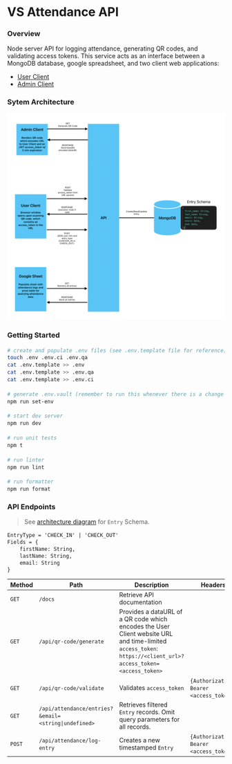 # VS Attendance API

### Overview

Node server API for logging attendance, generating QR codes, and validating access tokens. This service acts as an interface between a MongoDB database, google spreadsheet, and two client web applications:

- [User Client](https://github.com/bbgrabbag/vs-attendance-client-user.git)
- [Admin Client](https://github.com/bbgrabbag/vs-attendance-client-admin.git)

### Sytem Architecture

![Architecture](./docs/Architecture_Diagram.png)

### Getting Started

```bash
# create and populate .env files (see .env.template file for reference)
touch .env .env.ci .env.qa
cat .env.template >> .env
cat .env.template >> .env.qa
cat .env.template >> .env.ci

# generate .env.vault (remember to run this whenever there is a change to an .env.* file)
npm run set-env

# start dev server
npm run dev

# run unit tests
npm t

# run linter
npm run lint

# run formatter
npm run format
```

### API Endpoints

> See [architecture diagram](#sytem-architecture) for `Entry` Schema.

```
EntryType = 'CHECK_IN' | 'CHECK_OUT'
Fields = {
    firstName: String,
    lastName: String,
    email: String
}
```

| Method | Path                                                 | Description                                                                                                                                                   | Headers                                  | Request Body                            | Response Data       |
| ------ | ---------------------------------------------------- | ------------------------------------------------------------------------------------------------------------------------------------------------------------- | ---------------------------------------- | --------------------------------------- | ------------------- |
| `GET`  | `/docs`                                              | Retrieve API documentation                                                                                                                                    |                                          |                                         | `<html>`            |
| `GET`  | `/api/qr-code/generate`                              | Provides a dataURL of a QR code which encodes the User Client website URL and time-limited `access_token`: `https://<client_url>?access_token=<access_token>` |                                          |                                         | `{dataUrl:String}`  |
| `GET`  | `/api/qr-code/validate`                              | Validates `access_token`                                                                                                                                      | `{Authorization: Bearer <access_token>}` |                                         | `{success:true}`    |
| `GET`  | `/api/attendance/entries?&email=<string\|undefined>` | Retrieves filtered `Entry` records. Omit query parameters for all records.                                                                                    |                                          |                                         | `{entries:Entry[]}` |
| `POST` | `/api/attendance/log-entry`                          | Creates a new timestamped `Entry`                                                                                                                             | `{Authorization: Bearer <access_token>}` | `{ "fields": Fields,"type": EntryType}` | `{success:true}`    |
